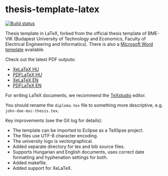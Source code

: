 thesis-template-latex
=====================

[![Build status](https://travis-ci.org/FTSRG/thesis-template-latex.svg?branch=master)](https://travis-ci.org/FTSRG/thesis-template-latex)

Thesis template in LaTeX, forked from the official thesis template of BME-VIK (Budapest University of Technology and Economics, Faculty of Electrical Engineering and Informatics). There is also a [Microsoft Word template](https://github.com/FTSRG/thesis-template-word) available.

Check out the latest PDF outputs:

* [XeLaTeX HU](http://docs.inf.mit.bme.hu/thesis-template-latex/diploma-xelatex-hu.pdf)
* [PDFLaTeX HU](http://docs.inf.mit.bme.hu/thesis-template-latex/diploma-pdflatex-hu.pdf)
* [XeLaTeX EN](http://docs.inf.mit.bme.hu/thesis-template-latex/diploma-xelatex-en.pdf)
* [PDFLaTeX EN](http://docs.inf.mit.bme.hu/thesis-template-latex/diploma-pdflatex-en.pdf)

For writing LaTeX documents, we recommend the [TeXstudio](http://www.texstudio.org/) editor.

You should rename the `diploma.tex` file to something more descriptive, e.g. `john-doe-msc-thesis.tex`.

Key improvements (see the Git log for details):
* The template can be imported to Eclipse as a TeXlipse project.
* The files use UTF-8 character encoding.
* The university logo is vectorgraphical.
* Added separate directory for tex and bib source files.
* Supports Hungarian and English documents, uses correct date formatting and hyphenation settings for both.
* Added makefile.
* Added support for XeLaTeX.
